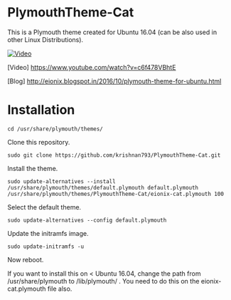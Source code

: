 # PlymouthTheme-Cat
This is a Plymouth theme created for Ubuntu 16.04 (can be also used in other Linux Distributions).

[![Video](https://4.bp.blogspot.com/-gG0MBGjEE9M/WBYXrOGrVGI/AAAAAAAABVE/auGpLRYf7jor4hu3jurYGcjaVBapHyAVACLcB/s320/8998adc40112985a8f29cf414925d390.gif)](https://www.youtube.com/watch?v=c6f478VBhtE)


[Video] https://www.youtube.com/watch?v=c6f478VBhtE

[Blog] http://eionix.blogspot.in/2016/10/plymouth-theme-for-ubuntu.html

# Installation

    cd /usr/share/plymouth/themes/

Clone this repository.

    sudo git clone https://github.com/krishnan793/PlymouthTheme-Cat.git
    
Install the theme.

    sudo update-alternatives --install /usr/share/plymouth/themes/default.plymouth default.plymouth /usr/share/plymouth/themes/PlymouthTheme-Cat/eionix-cat.plymouth 100

Select the default theme.

    sudo update-alternatives --config default.plymouth

Update the initramfs image.

    sudo update-initramfs -u

Now reboot.

If you want to install this on < Ubuntu 16.04, change the path from /usr/share/plymouth to /lib/plymouth/ . You need to do this on the eionix-cat.plymouth file also.
